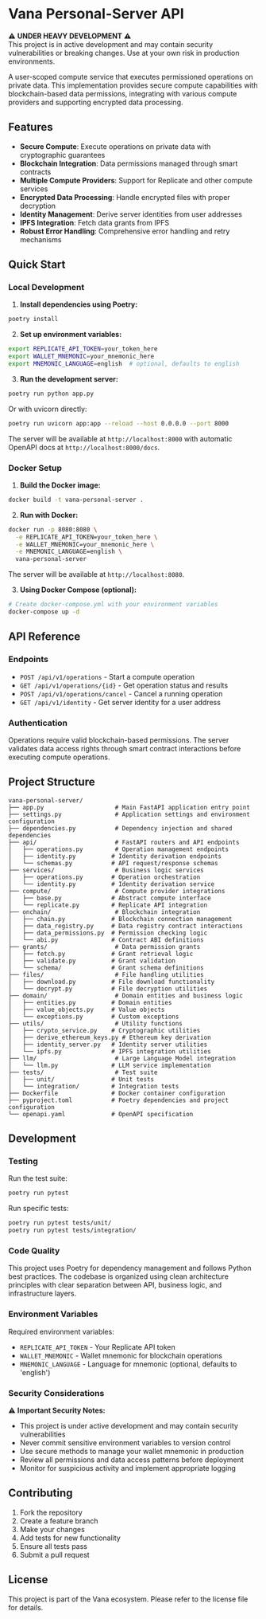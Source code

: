 # Vana Personal-Server API

⚠️ **UNDER HEAVY DEVELOPMENT** ⚠️  
This project is in active development and may contain security vulnerabilities or breaking changes. Use at your own risk in production environments.

A user-scoped compute service that executes permissioned operations on private data. This implementation provides secure compute capabilities with blockchain-based data permissions, integrating with various compute providers and supporting encrypted data processing.

## Features

- **Secure Compute**: Execute operations on private data with cryptographic guarantees
- **Blockchain Integration**: Data permissions managed through smart contracts
- **Multiple Compute Providers**: Support for Replicate and other compute services
- **Encrypted Data Processing**: Handle encrypted files with proper decryption
- **Identity Management**: Derive server identities from user addresses
- **IPFS Integration**: Fetch data grants from IPFS
- **Robust Error Handling**: Comprehensive error handling and retry mechanisms

## Quick Start

### Local Development

1. **Install dependencies using Poetry:**
```bash
poetry install
```

2. **Set up environment variables:**
```bash
export REPLICATE_API_TOKEN=your_token_here
export WALLET_MNEMONIC=your_mnemonic_here
export MNEMONIC_LANGUAGE=english  # optional, defaults to english
```

3. **Run the development server:**
```bash
poetry run python app.py
```

Or with uvicorn directly:
```bash
poetry run uvicorn app:app --reload --host 0.0.0.0 --port 8000
```

The server will be available at `http://localhost:8000` with automatic OpenAPI docs at `http://localhost:8000/docs`.

### Docker Setup

1. **Build the Docker image:**
```bash
docker build -t vana-personal-server .
```

2. **Run with Docker:**
```bash
docker run -p 8080:8080 \
  -e REPLICATE_API_TOKEN=your_token_here \
  -e WALLET_MNEMONIC=your_mnemonic_here \
  -e MNEMONIC_LANGUAGE=english \
  vana-personal-server
```

The server will be available at `http://localhost:8080`.

3. **Using Docker Compose (optional):**
```bash
# Create docker-compose.yml with your environment variables
docker-compose up -d
```

## API Reference

### Endpoints

- `POST /api/v1/operations` - Start a compute operation
- `GET /api/v1/operations/{id}` - Get operation status and results
- `POST /api/v1/operations/cancel` - Cancel a running operation
- `GET /api/v1/identity` - Get server identity for a user address

### Authentication

Operations require valid blockchain-based permissions. The server validates data access rights through smart contract interactions before executing compute operations.

## Project Structure

```
vana-personal-server/
├── app.py                    # Main FastAPI application entry point
├── settings.py               # Application settings and environment configuration
├── dependencies.py           # Dependency injection and shared dependencies
├── api/                      # FastAPI routers and API endpoints
│   ├── operations.py         # Operation management endpoints
│   ├── identity.py          # Identity derivation endpoints
│   └── schemas.py           # API request/response schemas
├── services/                 # Business logic services
│   ├── operations.py        # Operation orchestration
│   └── identity.py          # Identity derivation service
├── compute/                  # Compute provider integrations
│   ├── base.py              # Abstract compute interface
│   └── replicate.py         # Replicate API integration
├── onchain/                  # Blockchain integration
│   ├── chain.py             # Blockchain connection management
│   ├── data_registry.py     # Data registry contract interactions
│   ├── data_permissions.py  # Permission checking logic
│   └── abi.py               # Contract ABI definitions
├── grants/                   # Data permission grants
│   ├── fetch.py             # Grant retrieval logic
│   ├── validate.py          # Grant validation
│   └── schema/              # Grant schema definitions
├── files/                    # File handling utilities
│   ├── download.py          # File download functionality
│   └── decrypt.py           # File decryption utilities
├── domain/                   # Domain entities and business logic
│   ├── entities.py          # Domain entities
│   ├── value_objects.py     # Value objects
│   └── exceptions.py        # Custom exceptions
├── utils/                    # Utility functions
│   ├── crypto_service.py    # Cryptographic utilities
│   ├── derive_ethereum_keys.py # Ethereum key derivation
│   ├── identity_server.py   # Identity server utilities
│   └── ipfs.py              # IPFS integration utilities
├── llm/                      # Large Language Model integration
│   └── llm.py               # LLM service implementation
├── tests/                    # Test suite
│   ├── unit/                # Unit tests
│   └── integration/         # Integration tests
├── Dockerfile               # Docker container configuration
├── pyproject.toml           # Poetry dependencies and project configuration
└── openapi.yaml             # OpenAPI specification
```

## Development

### Testing

Run the test suite:
```bash
poetry run pytest
```

Run specific tests:
```bash
poetry run pytest tests/unit/
poetry run pytest tests/integration/
```

### Code Quality

This project uses Poetry for dependency management and follows Python best practices. The codebase is organized using clean architecture principles with clear separation between API, business logic, and infrastructure layers.

### Environment Variables

Required environment variables:
- `REPLICATE_API_TOKEN` - Your Replicate API token
- `WALLET_MNEMONIC` - Wallet mnemonic for blockchain operations
- `MNEMONIC_LANGUAGE` - Language for mnemonic (optional, defaults to 'english')

### Security Considerations

⚠️ **Important Security Notes:**
- This project is under active development and may contain security vulnerabilities
- Never commit sensitive environment variables to version control
- Use secure methods to manage your wallet mnemonic in production
- Review all permissions and data access patterns before deployment
- Monitor for suspicious activity and implement appropriate logging

## Contributing

1. Fork the repository
2. Create a feature branch
3. Make your changes
4. Add tests for new functionality
5. Ensure all tests pass
6. Submit a pull request

## License

This project is part of the Vana ecosystem. Please refer to the license file for details.